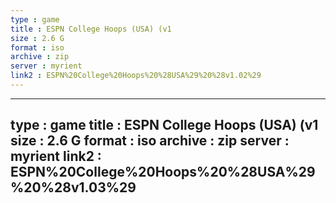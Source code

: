 ```yaml
---
type : game
title : ESPN College Hoops (USA) (v1
size : 2.6 G
format : iso
archive : zip
server : myrient
link2 : ESPN%20College%20Hoops%20%28USA%29%20%28v1.02%29
---
```

---
type : game
title : ESPN College Hoops (USA) (v1
size : 2.6 G
format : iso
archive : zip
server : myrient
link2 : ESPN%20College%20Hoops%20%28USA%29%20%28v1.03%29
---
